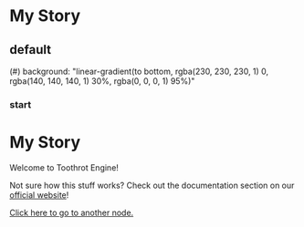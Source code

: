# My Story

## default

(#) background: "linear-gradient(to bottom, rgba(230, 230, 230, 1) 0, rgba(140, 140, 140, 1) 30%, rgba(0, 0, 0, 1) 95%)"

### start

My Story
=================

Welcome to Toothrot Engine!

Not sure how this stuff works? Check out the documentation section on our
[official website](https://toothrot.one)!

[Click here to go to another node.](#another_node)

